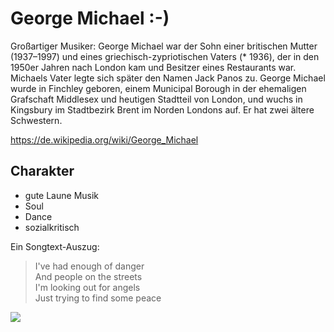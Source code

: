 # George Michael :-)

Großartiger Musiker: George Michael war der Sohn einer britischen Mutter (1937–1997) und eines griechisch-zypriotischen Vaters (* 1936), der in den 1950er Jahren nach London kam und Besitzer eines Restaurants war. Michaels Vater legte sich später den Namen Jack Panos zu. George Michael wurde in Finchley geboren, einem Municipal Borough in der ehemaligen Grafschaft Middlesex und heutigen Stadtteil von London, und wuchs in Kingsbury im Stadtbezirk Brent im Norden Londons auf. Er hat zwei ältere Schwestern.

https://de.wikipedia.org/wiki/George_Michael

## Charakter 
* gute Laune Musik
* Soul
* Dance
* sozialkritisch

Ein Songtext-Auszug: 
> I've had enough of danger    
> And people on the streets   
> I'm looking out for angels   
> Just trying to find some peace  


<img src="https://image.shutterstock.com/image-photo/rome-january-29-2019-collection-600w-1309342960.jpg"/>

